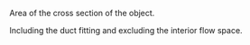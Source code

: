 Area of the cross section of the object.


<!-- comment -->


Including the duct fitting and excluding the interior flow space.

